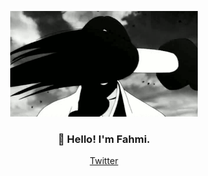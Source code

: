 <p align="center">
  <img width="300" src="https://github.com/fahmiirsyadk/fahmiirsyadk/raw/master/bio.gif" alt="[Hello! I'm Fahmi. I'm a frontend developer. Check out my work]" />
</p>

<h3 align="center">👋 Hello! I'm Fahmi.</h3>
<p align="center">
  <a href="https://twitter.com/fahmiirsyadk">Twitter</a>
</p>

